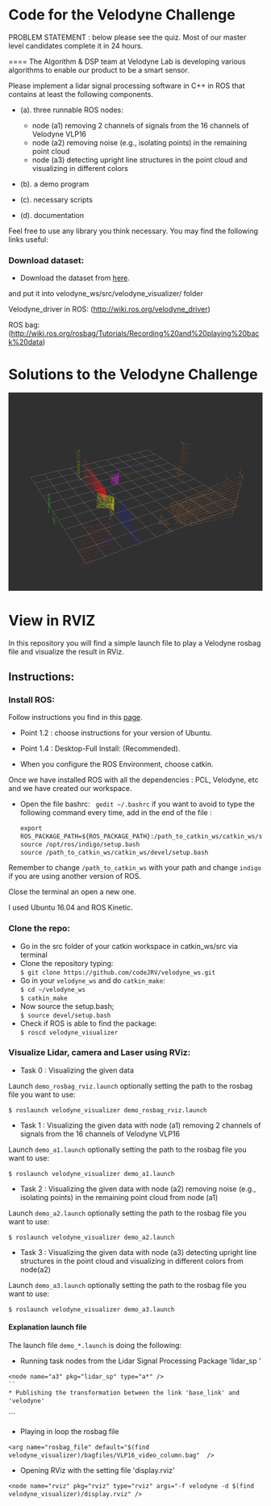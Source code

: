 # Code for the Velodyne Challenge

PROBLEM STATEMENT : below please see the quiz. Most of our master level candidates complete it in 24 hours.

====
The Algorithm & DSP team at Velodyne Lab is developing various algorithms to enable our product to be a smart sensor. 

Please implement a lidar signal processing software in C++ in ROS that contains at least the following components.
* (a). three runnable ROS nodes: 
  * node (a1) removing 2 channels of signals from the 16 channels of Velodyne VLP16 
  * node (a2) removing noise (e.g., isolating points) in the remaining point cloud 
  * node (a3) detecting upright line structures in the point cloud and visualizing in different colors
  
* (b). a demo program
* (c). necessary scripts
* (d). documentation

Feel free to use any library you think necessary. You may find the following links useful:

### Download dataset:
* Download the dataset from [here](https://velodyne-my.sharepoint.com/personal/ykim_velodyne_com/_layouts/15/guestaccess.aspx?docid=1bf125a78846d4bc8b99c05b8208f32cc&authkey=AZr5rkIbs6GziwT5oAoJBiA).

and put it into velodyne_ws/src/velodyne_visualizer/ folder

Velodyne_driver in ROS: (http://wiki.ros.org/velodyne_driver)
 
ROS bag: (http://wiki.ros.org/rosbag/Tutorials/Recording%20and%20playing%20back%20data)


# Solutions to the Velodyne Challenge

![alt text](https://github.com/codeJRV/velodyne_ws/blob/master/demo.png)


#  View in RVIZ

In this repository you will find a simple launch file to play a Velodyne rosbag file and visualize the result in RViz.

## Instructions:

### Install ROS:

Follow instructions you find in this <a href="http://wiki.ros.org/ROS/Installation" target="_parent">page</a>.

* Point 1.2 : choose instructions for your version of Ubuntu.

* Point 1.4 : Desktop-Full Install: (Recommended).

* When you configure the ROS Environment, choose catkin.


Once we have installed ROS with all the dependencies : PCL, Velodyne, etc and we have created our workspace.

* Open the file bashrc:
	` gedit ~/.bashrc`
if you want to avoid to type the following command every time, add in the end of the file :	
	
  ``` 
  export ROS_PACKAGE_PATH=${ROS_PACKAGE_PATH}:/path_to_catkin_ws/catkin_ws/src
  source /opt/ros/indigo/setup.bash
  source /path_to_catkin_ws/catkin_ws/devel/setup.bash
  ```
Remember to change `/path_to_catkin_ws` with your path and change `indigo` if you are using another version of ROS.

Close the terminal an open a new one.

I used Ubuntu 16.04 and ROS Kinetic.

### Clone the repo:
* Go in the src folder of your catkin workspace in catkin_ws/src via terminal   
* Clone the repository typing:   
  `$ git clone https://github.com/codeJRV/velodyne_ws.git`   
* Go in your `velodyne_ws` and do `catkin_make`:   
  `$ cd ~/velodyne_ws`   
  `$ catkin_make`   
* Now source the setup.bash;   
  `$ source devel/setup.bash`   
* Check if ROS is able to find the package:  
  `$ roscd velodyne_visualizer`  


### Visualize Lidar, camera and Laser using RViz:

* Task 0 : Visualizing the given data 

Launch `demo_rosbag_rviz.launch` optionally setting the path to the rosbag file you want to use:   
 ```
 $ roslaunch velodyne_visualizer demo_rosbag_rviz.launch
 ```
 
* Task 1 : Visualizing the given data with node (a1) removing 2 channels of signals from the 16 channels of Velodyne VLP16 
 
 Launch `demo_a1.launch` optionally setting the path to the rosbag file you want to use:   
 ```
 $ roslaunch velodyne_visualizer demo_a1.launch
 
 ```
 * Task 2 : Visualizing the given data with node (a2) removing noise (e.g., isolating points) in the remaining point cloud from node (a1)
 
 Launch `demo_a2.launch` optionally setting the path to the rosbag file you want to use:   
 ```
 $ roslaunch velodyne_visualizer demo_a2.launch
 ```
 
 * Task 3 : Visualizing the given data with node (a3) detecting upright line structures in the point cloud and visualizing in different colors from node(a2)
 
 Launch `demo_a3.launch` optionally setting the path to the rosbag file you want to use:   
 ```
 $ roslaunch velodyne_visualizer demo_a3.launch
 ```

 
#### Explanation launch file
The launch file `demo_*.launch` is doing the following:

 * Running task nodes from the Lidar Signal Processing Package 'lidar_sp '   
```
<node name="a3" pkg="lidar_sp" type="a*" />
``
* Publishing the transformation between the link 'base_link' and 'velodyne'    
```
<node pkg="tf2_ros" type="static_transform_publisher" name="link1_broadcaster" args="1.9 0 1.6 0 0 0 1 base_link velodyne" />
```

* Playing in loop the rosbag file   
```
<arg name="rosbag_file" default="$(find velodyne_visualizer)/bagfiles/VLP16_video_column.bag"  />

```

* Opening RViz with the setting file 'display.rviz'   
```
<node name="rviz" pkg="rviz" type="rviz" args="-f velodyne -d $(find velodyne_visualizer)/display.rviz" />
```


